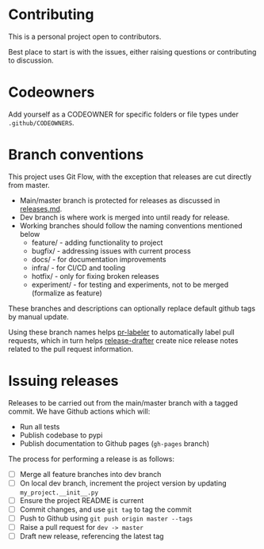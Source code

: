 # Contributing

This is a personal project open to contributors.

Best place to start is with the issues, either raising questions or contributing to discussion.

# Codeowners

Add yourself as a CODEOWNER for specific folders or file types under `.github/CODEOWNERS`.

# Branch conventions

This project uses Git Flow, with the exception that releases are cut directly from master.

- Main/master branch is protected for releases as discussed in [releases.md](RELEASE.md).
- Dev branch is where work is merged into until ready for release.
- Working branches should follow the naming conventions mentioned below
  - feature/ - adding functionality to project
  - bugfix/ - addressing issues with current process
  - docs/ - for documentation improvements
  - infra/ - for CI/CD and tooling
  - hotfix/ - only for fixing broken releases
  - experiment/ - for testing and experiments, not to be merged (formalize as feature)

These branches and descriptions can optionally replace default github tags by manual update.

Using these branch names helps [pr-labeler](.github/pr-labeler.yml) to automatically label pull requests, which in turn helps [release-drafter](.github/release-drafter.md) create nice release notes related to the pull request information.

# Issuing releases

Releases to be carried out from the main/master branch with a tagged commit.
We have Github actions which will:

- Run all tests
- Publish codebase to pypi
- Publish documentation to Github pages (`gh-pages` branch)

The process for performing a release is as follows:

- [ ] Merge all feature branches into dev branch
- [ ] On local dev branch, increment the project version by updating `my_project.__init__.py`
- [ ] Ensure the project README is current
- [ ] Commit changes, and use `git tag` to tag the commit
- [ ] Push to Github using `git push origin master --tags`
- [ ] Raise a pull request for `dev -> master`
- [ ] Draft new release, referencing the latest tag
